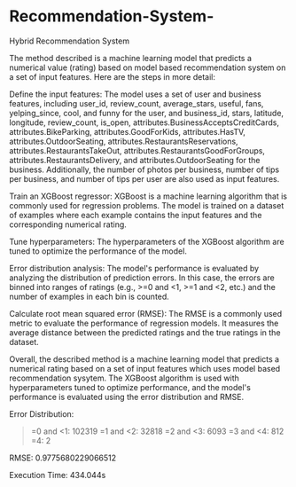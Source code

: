 
# Recommendation-System-

Hybrid Recommendation System

The method described is a machine learning model that predicts a numerical value (rating) based on model based recommendation system on a set of input features. Here are the steps in more detail:

Define the input features: The model uses a set of user and business features, including user_id, review_count, average_stars, useful, fans, yelping_since, cool, and funny for the user, and business_id, stars, latitude, longitude, review_count, is_open, attributes.BusinessAcceptsCreditCards, attributes.BikeParking, attributes.GoodForKids, attributes.HasTV, attributes.OutdoorSeating, attributes.RestaurantsReservations, attributes.RestaurantsTakeOut, attributes.RestaurantsGoodForGroups, attributes.RestaurantsDelivery, and attributes.OutdoorSeating for the business. Additionally, the number of photos per business, number of tips per business, and number of tips per user are also used as input features.

Train an XGBoost regressor: XGBoost is a machine learning algorithm that is commonly used for regression problems. The model is trained on a dataset of examples where each example contains the input features and the corresponding numerical rating.

Tune hyperparameters: The hyperparameters of the XGBoost algorithm are tuned to optimize the performance of the model.

Error distribution analysis: The model's performance is evaluated by analyzing the distribution of prediction errors. In this case, the errors are binned into ranges of ratings (e.g., >=0 and <1, >=1 and <2, etc.) and the number of examples in each bin is counted.

Calculate root mean squared error (RMSE): The RMSE is a commonly used metric to evaluate the performance of regression models. It measures the average distance between the predicted ratings and the true ratings in the dataset.

Overall, the described method is a machine learning model that predicts a numerical rating based on a set of input features which uses model based recommendation sysytem. The XGBoost algorithm is used with hyperparameters tuned to optimize performance, and the model's performance is evaluated using the error distribution and RMSE.

Error Distribution:
>=0 and <1: 102319
>=1 and <2: 32818
>=2 and <3: 6093
>=3 and <4: 812
>=4: 2

RMSE:
0.9775680229066512

Execution Time:
434.044s

